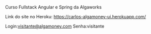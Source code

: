 Curso Fullstack Angular e Spring da Algaworks

Link do site no Heroku:
https://carlos-algamoney-ui.herokuapp.com/

Login:visitante@algamoney.com
Senha:visitante
